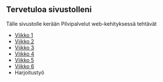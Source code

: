 ## Tervetuloa sivustolleni

Tälle sivustolle kerään Pilvipalvelut web-kehityksessä tehtävät

- [Viikko 1](viikko1.html)
- [Viikko 2](viikko2.md)
- [Viikko 3](./viikko3/index.html)
- [Viikko 4](./Viikko4/index.html)
- [Viikko 5](./viikko5/analytiikka.md)
- [Viikko 6](./viikko6/index.html)
- Harjoitustyö

  
